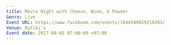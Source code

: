 ```yaml
---
title: Movie Night with Cheese, Wine, & Powder
Genre: Live
Event URL: https://www.facebook.com/events/1844509659210293/
Venue: Rafiki's
Event date: 2017-08-02 07:00:00 +07:00
---
```


